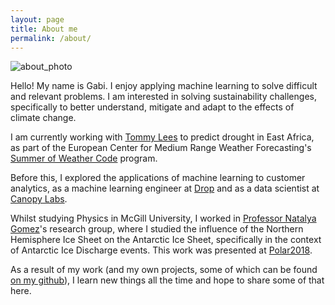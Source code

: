 ```yaml
---
layout: page
title: About me
permalink: /about/
---
```

![about_photo](../assets/img/about.jpg "Taiwan")

Hello! My name is Gabi. I enjoy applying machine learning to solve difficult and relevant problems.
I am interested in solving sustainability challenges, specifically to better understand, mitigate and adapt
to the effects of climate change.

I am currently working with [Tommy Lees](https://tommylees112.github.io/) to predict drought in East Africa, as part of
the European Center for Medium Range Weather Forecasting's [Summer of Weather Code](https://www.ecmwf.int/en/learning/workshops/ecmwf-summer-weather-code-2019)
program.

Before this, I explored the applications of machine learning to customer analytics, as a machine learning engineer at
[Drop](http://b.ewd.io/uxuze) and as a data scientist at [Canopy Labs](https://canopylabs.com/).


Whilst studying Physics in McGill University, I worked in [Professor Natalya Gomez](http://www.natalyagomez.com/)'s 
research group, where I studied the influence of the Northern Hemisphere Ice Sheet on the Antarctic Ice Sheet, 
specifically in the context of Antarctic Ice Discharge events. This work was presented at [Polar2018](https://www.polar2018.org/).


As a result of my work (and my own projects, some of which can be found  [on my github](https://github.com/gabrieltseng)), 
I learn new things all the time and hope to share some of that here.
